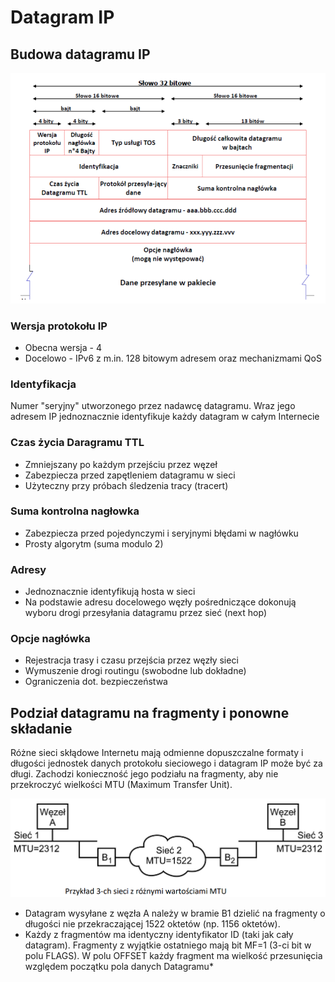 # Datagram IP

## Budowa datagramu IP

![Wizualizacja budowy datagramu IP](datagram_IP_budowa.png)

### Wersja protokołu IP

- Obecna wersja - 4
- Docelowo - IPv6 z m.in. 128 bitowym adresem oraz mechanizmami QoS

### Identyfikacja

Numer "seryjny" utworzonego przez nadawcę datagramu. Wraz jego adresem IP jednoznacznie identyfikuje każdy datagram w całym Internecie

### Czas życia Daragramu TTL

- Zmniejszany po każdym przejściu przez węzeł
- Zabezpiecza przed zapętleniem datagramu w sieci
- Użyteczny przy próbach śledzenia tracy (tracert)

### Suma kontrolna nagłowka

- Zabezpiecza przed pojedynczymi i seryjnymi błędami w nagłówku
- Prosty algorytm (suma modulo 2)

### Adresy

- Jednoznacznie identyfikują hosta w sieci
- Na podstawie adresu docelowego węzły pośredniczące dokonują wyboru drogi przesyłania datagramu przez sieć (next hop)

### Opcje nagłówka

- Rejestracja trasy i czasu przejścia przez węzły sieci
- Wymuszenie drogi routingu (swobodne lub dokładne)
- Ograniczenia dot. bezpieczeństwa

## Podział datagramu na fragmenty i ponowne składanie

Różne sieci skłądowe Internetu mają odmienne dopuszczalne formaty i długości jednostek danych protokołu sieciowego i datagram IP może być za długi. Zachodzi konieczność jego podziału na fragmenty, aby nie przekroczyć wielkości MTU (Maximum Transfer Unit).

![Wizualizacja budowy datagramu IP](datagram_IP_podzial.png)

- Datagram wysyłane z węzła A należy w bramie B1 dzielić na fragmenty o długości nie przekraczającej 1522 oktetów (np. 1156 oktetów).
- Każdy z fragmentów ma identyczny identyfikator ID (taki jak cały datagram). Fragmenty z wyjątkie ostatniego mają bit MF=1 (3-ci bit w polu FLAGS). W polu OFFSET każdy fragment ma wielkość przesunięcia względem początku pola danych Datagramu*

